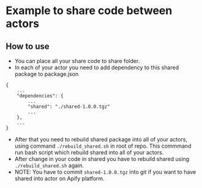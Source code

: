 # Example to share code between actors

## How to use

- You can place all your share code to share folder.
- In each of your actor you need to add dependency to this shared package to package.json
```
{
	...
	"dependencies": {
		...
		"shared": "./shared-1.0.0.tgz"
		...
	},
	...
}
```
- After that you need to rebuild shared package into all of your actors, using command `./rebuild_shared.sh` in root of repo.
This commmand run bash script which rebuild shared into all of your actors.
- After change in your code in shared you have to rebuild shared using `./rebuild_shared.sh` again.
- NOTE: You have to commit `shared-1.0.0.tgz` into git if you want to have shared into actor on Apify platform.
